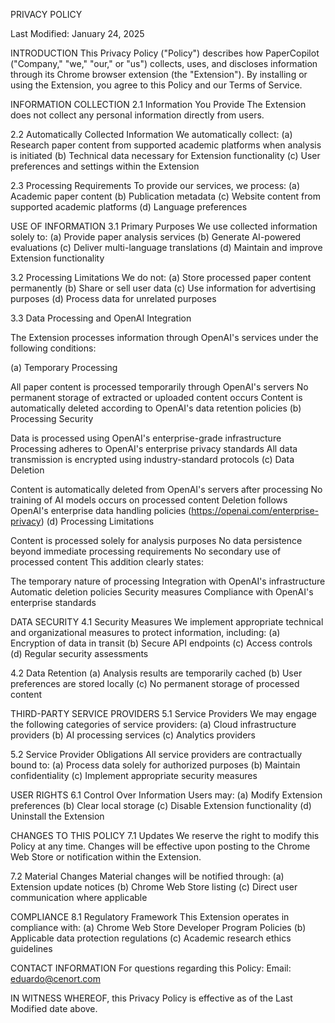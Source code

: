PRIVACY POLICY

Last Modified: January 24, 2025

INTRODUCTION
This Privacy Policy ("Policy") describes how PaperCopilot ("Company," "we," "our," or "us") collects, uses, and discloses information through its Chrome browser extension (the "Extension"). By installing or using the Extension, you agree to this Policy and our Terms of Service.

INFORMATION COLLECTION
2.1 Information You Provide The Extension does not collect any personal information directly from users.

2.2 Automatically Collected Information We automatically collect: (a) Research paper content from supported academic platforms when analysis is initiated (b) Technical data necessary for Extension functionality (c) User preferences and settings within the Extension

2.3 Processing Requirements To provide our services, we process: (a) Academic paper content (b) Publication metadata (c) Website content from supported academic platforms (d) Language preferences

USE OF INFORMATION
3.1 Primary Purposes We use collected information solely to: (a) Provide paper analysis services (b) Generate AI-powered evaluations (c) Deliver multi-language translations (d) Maintain and improve Extension functionality

3.2 Processing Limitations We do not: (a) Store processed paper content permanently (b) Share or sell user data (c) Use information for advertising purposes (d) Process data for unrelated purposes

3.3 Data Processing and OpenAI Integration

The Extension processes information through OpenAI's services under the following conditions:

(a) Temporary Processing

All paper content is processed temporarily through OpenAI's servers
No permanent storage of extracted or uploaded content occurs
Content is automatically deleted according to OpenAI's data retention policies
(b) Processing Security

Data is processed using OpenAI's enterprise-grade infrastructure
Processing adheres to OpenAI's enterprise privacy standards
All data transmission is encrypted using industry-standard protocols
(c) Data Deletion

Content is automatically deleted from OpenAI's servers after processing
No training of AI models occurs on processed content
Deletion follows OpenAI's enterprise data handling policies (https://openai.com/enterprise-privacy)
(d) Processing Limitations

Content is processed solely for analysis purposes
No data persistence beyond immediate processing requirements
No secondary use of processed content
This addition clearly states:

The temporary nature of processing
Integration with OpenAI's infrastructure
Automatic deletion policies
Security measures
Compliance with OpenAI's enterprise standards

DATA SECURITY
4.1 Security Measures We implement appropriate technical and organizational measures to protect information, including: (a) Encryption of data in transit (b) Secure API endpoints (c) Access controls (d) Regular security assessments

4.2 Data Retention (a) Analysis results are temporarily cached (b) User preferences are stored locally (c) No permanent storage of processed content

THIRD-PARTY SERVICE PROVIDERS
5.1 Service Providers We may engage the following categories of service providers: (a) Cloud infrastructure providers (b) AI processing services (c) Analytics providers

5.2 Service Provider Obligations All service providers are contractually bound to: (a) Process data solely for authorized purposes (b) Maintain confidentiality (c) Implement appropriate security measures

USER RIGHTS
6.1 Control Over Information Users may: (a) Modify Extension preferences (b) Clear local storage (c) Disable Extension functionality (d) Uninstall the Extension

CHANGES TO THIS POLICY
7.1 Updates We reserve the right to modify this Policy at any time. Changes will be effective upon posting to the Chrome Web Store or notification within the Extension.

7.2 Material Changes Material changes will be notified through: (a) Extension update notices (b) Chrome Web Store listing (c) Direct user communication where applicable

COMPLIANCE
8.1 Regulatory Framework This Extension operates in compliance with: (a) Chrome Web Store Developer Program Policies (b) Applicable data protection regulations (c) Academic research ethics guidelines

CONTACT INFORMATION
For questions regarding this Policy: Email: eduardo@cenort.com 


IN WITNESS WHEREOF, this Privacy Policy is effective as of the Last Modified date above.
